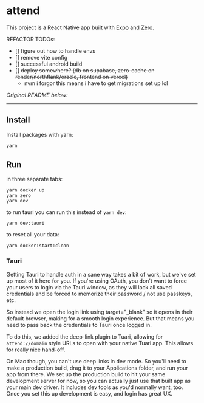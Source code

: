 # attend

This project is a React Native app built with [Expo](https://expo.dev) and [Zero](https://zero.dev).

REFACTOR TODOs:
- [] figure out how to handle envs
- [] remove vite config
- [] successful android build
- [] ~~deploy somewhere? (db on supabase, zero-cache on render/northflank/oracle, frontend on vercel)~~
  - nvm i forgor this means i have to get migrations set up lol

*Original README below:*

---

## Install

Install packages with yarn:

```sh
yarn
```


## Run

in three separate tabs:

```
yarn docker up
yarn zero
yarn dev
```

to run tauri you can run this instead of `yarn dev`:

```
yarn dev:tauri
```

to reset all your data:

```
yarn docker:start:clean
```

### Tauri

Getting Tauri to handle auth in a sane way takes a bit of work, but we've set up most of it here for you. If you're using OAuth, you don't want to force your users to login via the Tauri window, as they will lack all saved credentials and be forced to memorize their password / not use passkeys, etc.

So instead we open the login link using target="_blank" so it opens in their default browser, making for a smooth login experience. But that means you need to pass back the credentials to Tauri once logged in.

To do this, we added the deep-link plugin to Tuari, allowing for `attend://domain` style URLs to open with your native Tuari app. This allows for really nice hand-off.

On Mac though, you can't use deep links in dev mode. So you'll need to make a production build, drag it to your Applications folder, and run your app from there. We set up the production build to hit your same development server for now, so you can actually just use that built app as your main dev driver. It includes dev tools as you'd normally want, too. Once you set this up development is easy, and login has great UX.
